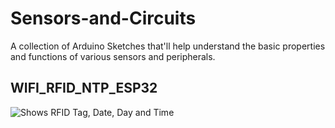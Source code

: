 # Sensors-and-Circuits
A collection of Arduino Sketches that'll help understand the basic properties and functions of various sensors and peripherals.
## WIFI_RFID_NTP_ESP32
![Shows RFID Tag, Date, Day and Time](https://user-images.githubusercontent.com/61982410/122237606-14fab100-cedd-11eb-91bc-d0d025a19ae9.jpg)

